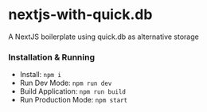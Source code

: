 # nextjs-with-quick.db
A NextJS boilerplate using quick.db as alternative storage

### Installation & Running
* Install:
`npm i`
* Run Dev Mode:
`npm run dev`
* Build Application:
`npm run build`
* Run Production Mode:
`npm start`
